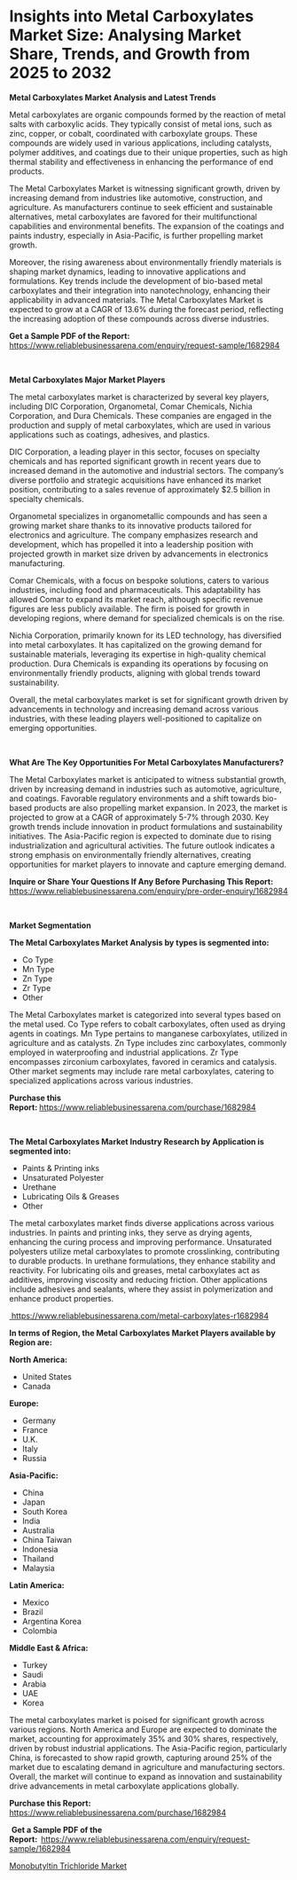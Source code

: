 <p><h1>Insights into Metal Carboxylates Market Size: Analysing Market Share, Trends, and Growth from 2025 to 2032</h1></p><p><strong>Metal Carboxylates Market Analysis and Latest Trends</strong></p>
<p><p>Metal carboxylates are organic compounds formed by the reaction of metal salts with carboxylic acids. They typically consist of metal ions, such as zinc, copper, or cobalt, coordinated with carboxylate groups. These compounds are widely used in various applications, including catalysts, polymer additives, and coatings due to their unique properties, such as high thermal stability and effectiveness in enhancing the performance of end products.</p><p>The Metal Carboxylates Market is witnessing significant growth, driven by increasing demand from industries like automotive, construction, and agriculture. As manufacturers continue to seek efficient and sustainable alternatives, metal carboxylates are favored for their multifunctional capabilities and environmental benefits. The expansion of the coatings and paints industry, especially in Asia-Pacific, is further propelling market growth.</p><p>Moreover, the rising awareness about environmentally friendly materials is shaping market dynamics, leading to innovative applications and formulations. Key trends include the development of bio-based metal carboxylates and their integration into nanotechnology, enhancing their applicability in advanced materials. The Metal Carboxylates Market is expected to grow at a CAGR of 13.6% during the forecast period, reflecting the increasing adoption of these compounds across diverse industries.</p></p>
<p><strong>Get a Sample PDF of the Report:&nbsp;</strong> <a href="https://www.reliablebusinessarena.com/enquiry/request-sample/1682984?utm_campaign=3015&utm_medium=2&utm_source=Github&utm_content=ia&utm_term=01042025&utm_id=metal-carboxylates">https://www.reliablebusinessarena.com/enquiry/request-sample/1682984</a></p>
<p>&nbsp;</p>
<p><strong>Metal Carboxylates Major Market Players</strong></p>
<p><p>The metal carboxylates market is characterized by several key players, including DIC Corporation, Organometal, Comar Chemicals, Nichia Corporation, and Dura Chemicals. These companies are engaged in the production and supply of metal carboxylates, which are used in various applications such as coatings, adhesives, and plastics.</p><p>DIC Corporation, a leading player in this sector, focuses on specialty chemicals and has reported significant growth in recent years due to increased demand in the automotive and industrial sectors. The company’s diverse portfolio and strategic acquisitions have enhanced its market position, contributing to a sales revenue of approximately $2.5 billion in specialty chemicals.</p><p>Organometal specializes in organometallic compounds and has seen a growing market share thanks to its innovative products tailored for electronics and agriculture. The company emphasizes research and development, which has propelled it into a leadership position with projected growth in market size driven by advancements in electronics manufacturing.</p><p>Comar Chemicals, with a focus on bespoke solutions, caters to various industries, including food and pharmaceuticals. This adaptability has allowed Comar to expand its market reach, although specific revenue figures are less publicly available. The firm is poised for growth in developing regions, where demand for specialized chemicals is on the rise.</p><p>Nichia Corporation, primarily known for its LED technology, has diversified into metal carboxylates. It has capitalized on the growing demand for sustainable materials, leveraging its expertise in high-quality chemical production. Dura Chemicals is expanding its operations by focusing on environmentally friendly products, aligning with global trends toward sustainability.</p><p>Overall, the metal carboxylates market is set for significant growth driven by advancements in technology and increasing demand across various industries, with these leading players well-positioned to capitalize on emerging opportunities.</p></p>
<p>&nbsp;</p>
<p><strong>What Are The Key Opportunities For Metal Carboxylates Manufacturers?</strong></p>
<p><p>The Metal Carboxylates market is anticipated to witness substantial growth, driven by increasing demand in industries such as automotive, agriculture, and coatings. Favorable regulatory environments and a shift towards bio-based products are also propelling market expansion. In 2023, the market is projected to grow at a CAGR of approximately 5-7% through 2030. Key growth trends include innovation in product formulations and sustainability initiatives. The Asia-Pacific region is expected to dominate due to rising industrialization and agricultural activities. The future outlook indicates a strong emphasis on environmentally friendly alternatives, creating opportunities for market players to innovate and capture emerging demand.</p></p>
<p><strong>Inquire or Share Your Questions If Any Before Purchasing This Report:</strong> <a href="https://www.reliablebusinessarena.com/enquiry/pre-order-enquiry/1682984?utm_campaign=3015&utm_medium=2&utm_source=Github&utm_content=ia&utm_term=01042025&utm_id=metal-carboxylates">https://www.reliablebusinessarena.com/enquiry/pre-order-enquiry/1682984</a></p>
<p>&nbsp;</p>
<p><strong>Market Segmentation</strong></p>
<p><strong>The Metal Carboxylates Market Analysis by types is segmented into:</strong></p>
<p><ul><li>Co Type</li><li>Mn Type</li><li>Zn Type</li><li>Zr Type</li><li>Other</li></ul></p>
<p><p>The Metal Carboxylates market is categorized into several types based on the metal used. Co Type refers to cobalt carboxylates, often used as drying agents in coatings. Mn Type pertains to manganese carboxylates, utilized in agriculture and as catalysts. Zn Type includes zinc carboxylates, commonly employed in waterproofing and industrial applications. Zr Type encompasses zirconium carboxylates, favored in ceramics and catalysis. Other market segments may include rare metal carboxylates, catering to specialized applications across various industries.</p></p>
<p><strong>Purchase this Report:&nbsp;</strong><a href="https://www.reliablebusinessarena.com/purchase/1682984?utm_campaign=3015&utm_medium=2&utm_source=Github&utm_content=ia&utm_term=01042025&utm_id=metal-carboxylates">https://www.reliablebusinessarena.com/purchase/1682984</a></p>
<p>&nbsp;</p>
<p><strong>The Metal Carboxylates Market Industry Research by Application is segmented into:</strong></p>
<p><ul><li>Paints & Printing inks</li><li>Unsaturated Polyester</li><li>Urethane</li><li>Lubricating Oils & Greases</li><li>Other</li></ul></p>
<p><p>The metal carboxylates market finds diverse applications across various industries. In paints and printing inks, they serve as drying agents, enhancing the curing process and improving performance. Unsaturated polyesters utilize metal carboxylates to promote crosslinking, contributing to durable products. In urethane formulations, they enhance stability and reactivity. For lubricating oils and greases, metal carboxylates act as additives, improving viscosity and reducing friction. Other applications include adhesives and sealants, where they assist in polymerization and enhance product properties.</p></p>
<p><a href="https://www.reliablebusinessarena.com/metal-carboxylates-r1682984?utm_campaign=3015&utm_medium=2&utm_source=Github&utm_content=ia&utm_term=01042025&utm_id=metal-carboxylates">&nbsp;https://www.reliablebusinessarena.com/metal-carboxylates-r1682984</a></p>
<p><strong>In terms of Region, the Metal Carboxylates Market Players available by Region are:</strong></p>
<p>
    <p> <strong> North America: </strong>
        <ul>
            <li>United States</li>
            <li>Canada</li>
        </ul>
        </p> 
    <p> <strong> Europe: </strong>
        <ul>
            <li>Germany</li>
            <li>France</li>
            <li>U.K.</li>
            <li>Italy</li>
            <li>Russia</li>
        </ul>
        </p> 
    <p> <strong> Asia-Pacific: </strong>
        <ul>
            <li>China</li>
            <li>Japan</li>
            <li>South Korea</li>
            <li>India</li>
            <li>Australia</li>
            <li>China Taiwan</li>
            <li>Indonesia</li>
            <li>Thailand</li>
            <li>Malaysia</li>
        </ul>
        </p> 
    <p> <strong> Latin America: </strong>
        <ul>
            <li>Mexico</li>
            <li>Brazil</li>
            <li>Argentina Korea</li>
            <li>Colombia</li>
        </ul>
        </p> 
    <p> <strong> Middle East & Africa: </strong>
        <ul>
            <li>Turkey</li>
            <li>Saudi</li>
            <li>Arabia</li>
            <li>UAE</li>
            <li>Korea</li>
        </ul>
    </p>
    </p>
<p><p>The metal carboxylates market is poised for significant growth across various regions. North America and Europe are expected to dominate the market, accounting for approximately 35% and 30% shares, respectively, driven by robust industrial applications. The Asia-Pacific region, particularly China, is forecasted to show rapid growth, capturing around 25% of the market due to escalating demand in agriculture and manufacturing sectors. Overall, the market will continue to expand as innovation and sustainability drive advancements in metal carboxylate applications globally.</p></p>
<p><strong>Purchase this Report: </strong><a href="https://www.reliablebusinessarena.com/purchase/1682984?utm_campaign=3015&utm_medium=2&utm_source=Github&utm_content=ia&utm_term=01042025&utm_id=metal-carboxylates">https://www.reliablebusinessarena.com/purchase/1682984</a></p>
<p>&nbsp;<strong>Get a Sample PDF of the Report:&nbsp;&nbsp;</strong><a href="https://www.reliablebusinessarena.com/enquiry/request-sample/1682984?utm_campaign=3015&utm_medium=2&utm_source=Github&utm_content=ia&utm_term=01042025&utm_id=metal-carboxylates">https://www.reliablebusinessarena.com/enquiry/request-sample/1682984</a></p>
<p><strong></strong></p>
<p><p><a href="https://github.com/voigttyagi/Market-Research-Report-List-1/blob/main/monobutyltin-trichloride-market.md?utm_campaign=3015&utm_medium=2&utm_source=Github&utm_content=ia&utm_term=01042025&utm_id=metal-carboxylates">Monobutyltin Trichloride Market</a></p></p>